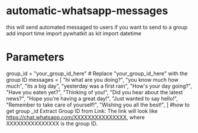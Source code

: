 # automatic-whatsapp-messages
this will send automated messaged to users
if you want to send to a group add 
import time
import pywhatkit as kit
import datetime

# Parameters
group_id = "your_group_id_here"  # Replace "your_group_id_here" with the group ID
messages = [
    "hi what are you doing?",
    "you know much how much",
    "its a big day",
    "yesterday was a first rain",
    "How's your day going?",
    "Have you eaten yet?",
    "Thinking of you!",
    "Did you hear about the latest news?",
    "Hope you're having a great day!",
    "Just wanted to say hello!",
    "Remember to take care of yourself!",
    "Wishing you all the best!",
]
#how to get group _id
Extract Group ID from Link: The link will look like https://chat.whatsapp.com/XXXXXXXXXXXXXXX, where XXXXXXXXXXXXXXX is the group ID.
